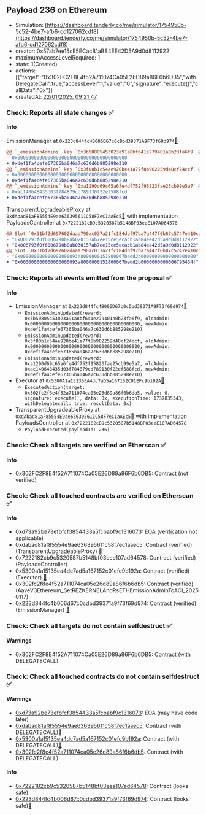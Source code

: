 ## Payload 236 on Ethereum

- Simulation: [https://dashboard.tenderly.co/me/simulator/1754950b-5c52-4be7-afb6-cd127062cdf8](https://dashboard.tenderly.co/me/simulator/1754950b-5c52-4be7-afb6-cd127062cdf8)
- creator: 0x57ab7ee15cE5ECacB1aB84EE42D5A9d0d8112922
- maximumAccessLevelRequired: 1
- state: 1(Created)
- actions: [{"target":"0x302FC2F8E4f52A711074Ca05E26D89a86F6b6DB5","withDelegateCall":true,"accessLevel":1,"value":"0","signature":"execute()","callData":"0x"}]
- createdAt: [22/01/2025, 09:21:47](https://etherscan.io/tx/0x49ddaeab20f76dc3016ec4144f579a1df4ce5271d5f6ca132136ebfb4147fd29)

### Check: Reports all state changes :white_check_mark:

#### Info


EmissionManager at `0x223d844fc4B006D67c0cDbd39371A9F73f69d974`[:ghost:](https://github.com/bgd-labs/aave-address-book "AaveV3Ethereum.EMISSION_MANAGER, AaveV3EthereumEtherFi.EMISSION_MANAGER, AaveV3EthereumLido.EMISSION_MANAGER")
```diff
@@ `_emissionAdmins` key `0x3b50805453023a91a8bf641e279401a0b23fa6f9` @@
- 0x0000000000000000000000000000000000000000
+ 0xdef1fa4cefe67365ba046a7c630d6b885298e210
@@ `_emissionAdmins` key `0x3f80b1c54ae920be41a77f8b902259d48cf24ccf` @@
- 0x0000000000000000000000000000000000000000
+ 0xdef1fa4cefe67365ba046a7c630d6b885298e210
@@ `_emissionAdmins` key `0xa1290d69c65a6fe4df752f95823fae25cb99e5a7` @@
- 0xac140648435d03f784879cd789130f22ef588fcd
+ 0xdef1fa4cefe67365ba046a7c630d6b885298e210
```

TransparentUpgradeableProxy at `0xdAbad81aF85554E9ae636395611C58F7eC1aAEc5`[:ghost:](https://github.com/bgd-labs/aave-address-book "GovernanceV3Ethereum.PAYLOADS_CONTROLLER") with implementation PayloadsController at `0x7222182cB9c5320587b5148BF03eeE107AD64578`
```diff
@@ Slot `0x31bf2d697602daaa790ac037a21fc184dbf97ba7a447f0b87c5747e410cd0a61` @@
- "0x006793f0f6006790b8ab020157ab7ee15ce5ecacb1ab84ee42d5a9d0d8112922"
+ "0x006793f0f6006790b8ab030157ab7ee15ce5ecacb1ab84ee42d5a9d0d8112922"
@@ Slot `0x31bf2d697602daaa790ac037a21fc184dbf97ba7a447f0b87c5747e410cd0a62` @@
- "0x000000000000000000093a8000000151800067bedd2b00000000000000000000"
+ "0x000000000000000000093a8000000151800067bedd2b0000000000006795434f"
```


### Check: Reports all events emitted from the proposal :white_check_mark:

#### Info

- EmissionManager at `0x223d844fc4B006D67c0cDbd39371A9F73f69d974`[:ghost:](https://github.com/bgd-labs/aave-address-book "AaveV3Ethereum.EMISSION_MANAGER, AaveV3EthereumEtherFi.EMISSION_MANAGER, AaveV3EthereumLido.EMISSION_MANAGER")
  - `EmissionAdminUpdated(reward: 0x3b50805453023a91a8bf641e279401a0b23fa6f9, oldAdmin: 0x0000000000000000000000000000000000000000, newAdmin: 0xdef1fa4cefe67365ba046a7c630d6b885298e210)`
  - `EmissionAdminUpdated(reward: 0x3f80b1c54ae920be41a77f8b902259d48cf24ccf, oldAdmin: 0x0000000000000000000000000000000000000000, newAdmin: 0xdef1fa4cefe67365ba046a7c630d6b885298e210)`
  - `EmissionAdminUpdated(reward: 0xa1290d69c65a6fe4df752f95823fae25cb99e5a7, oldAdmin: 0xac140648435d03f784879cd789130f22ef588fcd, newAdmin: 0xdef1fa4cefe67365ba046a7c630d6b885298e210)`
- Executor at `0x5300A1a15135EA4dc7aD5a167152C01EFc9b192A`[:ghost:](https://github.com/bgd-labs/aave-address-book "AaveV2Ethereum.POOL_ADMIN, AaveV2EthereumAMM.POOL_ADMIN, AaveV3Ethereum.ACL_ADMIN, AaveV3EthereumEtherFi.ACL_ADMIN, AaveV3EthereumLido.ACL_ADMIN, GovernanceV3Ethereum.EXECUTOR_LVL_1")
  - `ExecutedAction(target: 0x302fc2f8e4f52a711074ca05e26d89a86f6b6db5, value: 0, signature: execute(), data: 0x, executionTime: 1737835343, withDelegatecall: true, resultData: 0x)`
- TransparentUpgradeableProxy at `0xdAbad81aF85554E9ae636395611C58F7eC1aAEc5`[:ghost:](https://github.com/bgd-labs/aave-address-book "GovernanceV3Ethereum.PAYLOADS_CONTROLLER") with implementation PayloadsController at `0x7222182cB9c5320587b5148BF03eeE107AD64578`
  - `PayloadExecuted(payloadId: 236)`

### Check: Check all targets are verified on Etherscan :white_check_mark:

#### Info

- 0x302FC2F8E4f52A711074Ca05E26D89a86F6b6DB5: Contract (not verified) 

### Check: Check all touched contracts are verified on Etherscan :white_check_mark:

#### Info

- 0xd73a92be73efbfcf3854433a5fcbabf9c1316073: EOA (verification not applicable)
- 0xdabad81af85554e9ae636395611c58f7ec1aaec5: Contract (verified) (TransparentUpgradeableProxy) [:ghost:](https://github.com/bgd-labs/aave-address-book "GovernanceV3Ethereum.PAYLOADS_CONTROLLER")
- 0x7222182cb9c5320587b5148bf03eee107ad64578: Contract (verified) (PayloadsController) 
- 0x5300a1a15135ea4dc7ad5a167152c01efc9b192a: Contract (verified) (Executor) [:ghost:](https://github.com/bgd-labs/aave-address-book "AaveV2Ethereum.POOL_ADMIN, AaveV2EthereumAMM.POOL_ADMIN, AaveV3Ethereum.ACL_ADMIN, AaveV3EthereumEtherFi.ACL_ADMIN, AaveV3EthereumLido.ACL_ADMIN, GovernanceV3Ethereum.EXECUTOR_LVL_1")
- 0x302fc2f8e4f52a711074ca05e26d89a86f6b6db5: Contract (verified) (AaveV3Ethereum_SetREZKERNELAndRsETHEmissionAdminToACI_20250117) 
- 0x223d844fc4b006d67c0cdbd39371a9f73f69d974: Contract (verified) (EmissionManager) [:ghost:](https://github.com/bgd-labs/aave-address-book "AaveV3Ethereum.EMISSION_MANAGER, AaveV3EthereumEtherFi.EMISSION_MANAGER, AaveV3EthereumLido.EMISSION_MANAGER")

### Check: Check all targets do not contain selfdestruct :white_check_mark:

#### Warnings

- [0x302FC2F8E4f52A711074Ca05E26D89a86F6b6DB5](https://etherscan.io/address/0x302FC2F8E4f52A711074Ca05E26D89a86F6b6DB5): Contract (with DELEGATECALL)

### Check: Check all touched contracts do not contain selfdestruct :white_check_mark:

#### Warnings

- [0xd73a92be73efbfcf3854433a5fcbabf9c1316073](https://etherscan.io/address/0xd73a92be73efbfcf3854433a5fcbabf9c1316073): EOA (may have code later)
- [0xdabad81af85554e9ae636395611c58f7ec1aaec5](https://etherscan.io/address/0xdabad81af85554e9ae636395611c58f7ec1aaec5): Contract (with DELEGATECALL)[:ghost:](https://github.com/bgd-labs/aave-address-book "GovernanceV3Ethereum.PAYLOADS_CONTROLLER")
- [0x5300a1a15135ea4dc7ad5a167152c01efc9b192a](https://etherscan.io/address/0x5300a1a15135ea4dc7ad5a167152c01efc9b192a): Contract (with DELEGATECALL)[:ghost:](https://github.com/bgd-labs/aave-address-book "AaveV2Ethereum.POOL_ADMIN, AaveV2EthereumAMM.POOL_ADMIN, AaveV3Ethereum.ACL_ADMIN, AaveV3EthereumEtherFi.ACL_ADMIN, AaveV3EthereumLido.ACL_ADMIN, GovernanceV3Ethereum.EXECUTOR_LVL_1")
- [0x302fc2f8e4f52a711074ca05e26d89a86f6b6db5](https://etherscan.io/address/0x302fc2f8e4f52a711074ca05e26d89a86f6b6db5): Contract (with DELEGATECALL)

#### Info

- [0x7222182cb9c5320587b5148bf03eee107ad64578](https://etherscan.io/address/0x7222182cb9c5320587b5148bf03eee107ad64578): Contract (looks safe)
- [0x223d844fc4b006d67c0cdbd39371a9f73f69d974](https://etherscan.io/address/0x223d844fc4b006d67c0cdbd39371a9f73f69d974): Contract (looks safe)[:ghost:](https://github.com/bgd-labs/aave-address-book "AaveV3Ethereum.EMISSION_MANAGER, AaveV3EthereumEtherFi.EMISSION_MANAGER, AaveV3EthereumLido.EMISSION_MANAGER")


